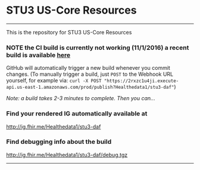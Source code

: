 #  STU3 US-Core Resources

-----
This is the repository for STU3 US-Core Resources

### NOTE the CI build is currently not working (11/1/2016) a recent build is available [here](http://healthedatainc.com/go-ftp/US-Core/)

GitHub will automatically trigger a new build whenever you commit changes.
(To manually trigger a build, just `POST` to the Webhook URL yourself, for example via:
`curl -X POST "https://2rxzc1u4ji.execute-api.us-east-1.amazonaws.com/prod/publish?Healthedata1/stu3-daf"`)

*Note: a build takes 2-3 minutes to complete. Then you can...*

### Find your rendered IG automatically available at

http://ig.fhir.me/Healthedata1/stu3-daf

### Find debugging info about the build

http://ig.fhir.me/Healthedata1/stu3-daf/debug.tgz

------

